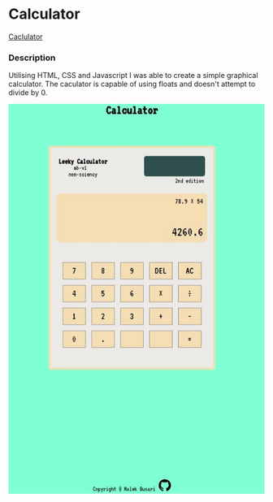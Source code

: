 # Calculator

[Caclulator](https://theleeky.github.io/Calculator/)

### Description

Utilising HTML, CSS and Javascript I was able to create a simple graphical calculator. The caculator is capable of using floats and doesn't attempt to divide by 0.

![the calculator](/images/calc.jpg)